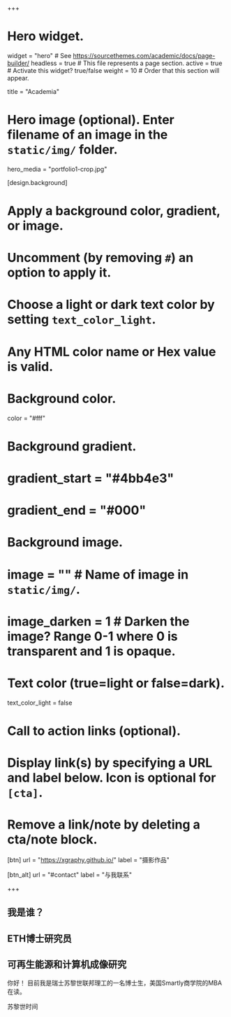 +++
# Hero widget.
widget = "hero"  # See https://sourcethemes.com/academic/docs/page-builder/
headless = true  # This file represents a page section.
active = true  # Activate this widget? true/false
weight = 10  # Order that this section will appear.

title = "Academia"

# Hero image (optional). Enter filename of an image in the `static/img/` folder.
hero_media = "portfolio1-crop.jpg"

[design.background]
  # Apply a background color, gradient, or image.
  #   Uncomment (by removing `#`) an option to apply it.
  #   Choose a light or dark text color by setting `text_color_light`.
  #   Any HTML color name or Hex value is valid.

  # Background color.
  color = "#fff"
  
  # Background gradient.
  # gradient_start = "#4bb4e3"
  # gradient_end = "#000"
  
  # Background image.
  # image = ""  # Name of image in `static/img/`.
  # image_darken = 1  # Darken the image? Range 0-1 where 0 is transparent and 1 is opaque.

  # Text color (true=light or false=dark).
  text_color_light = false

# Call to action links (optional).
#   Display link(s) by specifying a URL and label below. Icon is optional for `[cta]`.
#   Remove a link/note by deleting a cta/note block.
[btn]
  url = "https://xgraphy.github.io/"
  label = "摄影作品"
  
[btn_alt]
  url = "#contact"
  label = "与我联系"

+++
## 我是谁？
## **ETH博士研究员**
## **可再生能源**和**计算机成像**研究

你好！ 目前我是瑞士苏黎世联邦理工的一名博士生，美国Smartly商学院的MBA在读。

<a href="//24timezones.com/zh_shi/zurich_shi_zhong.php" style="text-decoration: none" class="clock24" id="tz24-1578652361-c1268-eyJob3VydHlwZSI6MTIsInNob3dkYXRlIjoiMCIsInNob3dzZWNvbmRzIjoiMSIsInNob3d0aW1lem9uZSI6IjEiLCJ0eXBlIjoiZCIsImxhbmciOiJ6aCJ9" title="苏黎世 时间" target="_blank" rel="nofollow">苏黎世时间</a>
<script type="text/javascript" src="//w.24timezones.com/l.js" async></script>

